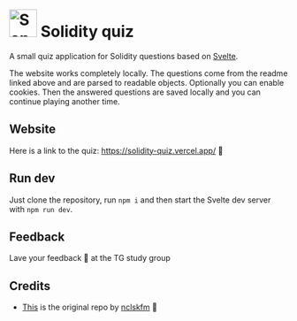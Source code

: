 
# <a href="https://etherscan.io/address/0xae3355308c4f4B7CcFe04B4568e571057890288e" target="_blank"><img src="https://cryptologos.cc/logos/ethereum-eth-logo.svg?v=035" alt="Send some eth" style="height: 50px !important;" ></a> Solidity quiz

A small quiz application for Solidity questions based on [Svelte](https://svelte.dev).

The website works completely locally. The questions come from the readme linked above and are parsed to readable objects. Optionally you can enable cookies. Then the answered questions are saved locally and you can continue playing another time.

## Website

Here is a link to the quiz: https://solidity-quiz.vercel.app/ 🚀

## Run dev

Just clone the repository, run `npm i` and then start the Svelte dev server with `npm run dev`.

## Feedback

Lave your feedback 📨 at the TG study group

## Credits

- [This](https://github.com/nclskfm/javascript-quiz) is the original repo by [nclskfm](https://github.com/nclskfm) 🥳
